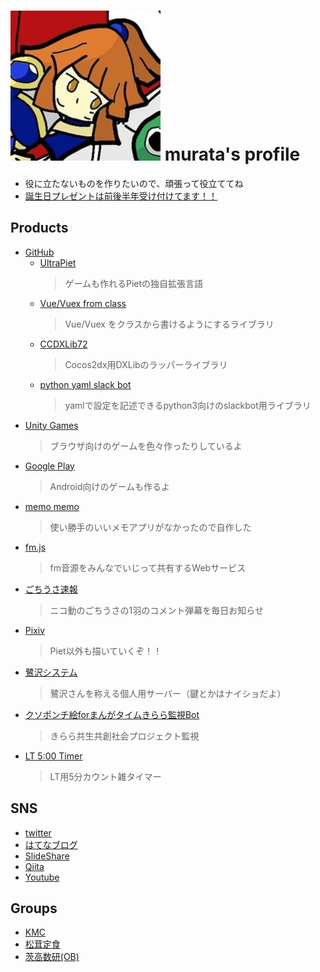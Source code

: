 # ![1](/me.jpg) murata's profile
- 役に立たないものを作りたいので、頑張って役立ててね
- [<i class="fa fa-amazon"></i> 誕生日プレゼントは前後半年受け付けてます！！](http://amzn.asia/4n4xnzC)




## Products

- [<i class="fa fa-github"></i> GitHub](https://github.com/Muratam)
  - [UltraPiet](https://github.com/Muratam/UltraPiet)
    > ゲームも作れるPietの独自拡張言語
  - [Vue/Vuex from class](https://github.com/Muratam/vue-vuex-from-class)
    > Vue/Vuex をクラスから書けるようにするライブラリ
  - [CCDXLib72](https://github.com/Muratam/CCDxLib72)
    > Cocos2dx用DXLibのラッパーライブラリ
  - [<i class="fa fa-slack"></i> python yaml slack bot](https://github.com/Muratam/yamlslackbot)
    > yamlで設定を記述できるpython3向けのslackbot用ライブラリ
- [<i class="fa fa-gamepad"></i> Unity Games](https://unityroom.com/users/qaeo2r0p8369k57ynumc)
  > ブラウザ向けのゲームを色々作ったりしているよ
- [<i class="fa fa-android"></i> Google Play ](https://play.google.com/store/apps/developer?id=Murata72&hl=ja)
  > Android向けのゲームも作るよ
- [memo memo](https://muratam.github.io/memo/)
  > 使い勝手のいいメモアプリがなかったので自作した
- [<i class="fa fa-play"></i> fm.js](http://muratam.0am.jp/fm/)
  > fm音源をみんなでいじって共有するWebサービス
- [<i class="fa fa-twitter"></i> ごちうさ速報](https://twitter.com/gochiusa_sokuho)
  > ニコ動のごちうさの1羽のコメント弾幕を毎日お知らせ
- [<i class="fa fa-image"></i> Pixiv](https://pixiv.me/paradigm_9)
  > Piet以外も描いていくぞ！！
- [<i class="fa fa-image"></i> 鷺沢システム](http://sagisawa.0am.jp/)
  > 鷺沢さんを称える個人用サーバー（鍵とかはナイショだよ）
- [<i class="fa fa-twitter"></i> クソポンチ絵forまんがタイムきらら監視Bot](https://twitter.com/kirara_kanshi)
  > きらら共生共創社会プロジェクト監視
- [<i class="fa fa-hourglass"></i> LT 5:00 Timer](./lt_timer/)
  > LT用5分カウント雑タイマー

## SNS

- [<i class="fa fa-twitter"></i> twitter](https://twitter.com/paradigm_9)
- [<i class="fa fa-question-circle"></i> はてなブログ](http://chy72.hatenablog.com/)
- [<i class="fa fa-slideshare"></i> SlideShare](https://www.slideshare.net/CHY72)
- [<i class="fa fa-quora"></i> Qiita](http://qiita.com/sessions)
- [<i class="fa fa-youtube-play"></i> Youtube](https://www.youtube.com/channel/UCwwhYKrXXHpEXoZW4Zdtsdg)



## Groups

- [<i class="fa fa-users"></i> KMC](https://www.kmc.gr.jp/members/)
- [<i class="fa fa-users"></i> 松茸定食](http://matsutei.web.fc2.com/product.html)
- [<i class="fa fa-users"></i> 茨高数研(OB)](https://play.google.com/store/apps/developer?id=%E8%8C%A8%E6%9C%A8%E9%AB%98%E6%A0%A1%E6%95%B0%E5%AD%A6%E7%A0%94%E7%A9%B6%E9%83%A8%EF%BC%81)


